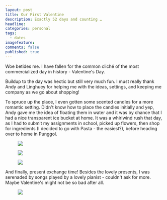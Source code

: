 ```yaml
---
layout: post
title: Our First Valentine
description: Exactly 52 days and counting …
headline:
categories: personal
tags:
  - dates
imagefeature:
comments: false
published: true
---
```


Woe betides me. I have fallen for the common cliché of the most commercialized day in history - Valentine's Day.

Buildup to the day was hectic but still very much fun. I must really thank Andy and Linghuey for helping me with the ideas, settings, and keeping me company as we go about shopping!

To spruce up the place, I even gotten some scented candles for a more romantic setting. Didn't know how to place the candles initially and yep, Andy gave me the idea of floating them in water and it was by chance that I had a nice transparent ice bucket at home. It was a whirlwind rush that day, as I had to submit my assignments in school, picked up flowers, then shop for ingredients (I decided to go with Pasta - the easiest?), before heading over to home in Punggol.

<figure>
	<a href="http://2.bp.blogspot.com/_m5e8Pqc8k3c/RdZJE8G66JI/AAAAAAAAAHU/VTpGh2NxvjQ/s1600/DSCF0531.jpg"><img src="http://2.bp.blogspot.com/_m5e8Pqc8k3c/RdZJE8G66JI/AAAAAAAAAHU/VTpGh2NxvjQ/s800/DSCF0531.jpg"></a>
</figure>

<figure>
	<a href="http://3.bp.blogspot.com/_m5e8Pqc8k3c/RdZGqMG66II/AAAAAAAAAHM/kFLZmcRjggo/s1600/DSCF0532.jpg"><img src="http://3.bp.blogspot.com/_m5e8Pqc8k3c/RdZGqMG66II/AAAAAAAAAHM/kFLZmcRjggo/s800/DSCF0532.jpg"></a>
</figure>

<figure>
	<a href="http://3.bp.blogspot.com/_m5e8Pqc8k3c/RdZGqMG66II/AAAAAAAAAHM/kFLZmcRjggo/s1600/DSCF0534.jpg"><img src="http://3.bp.blogspot.com/_m5e8Pqc8k3c/RdZGqMG66II/AAAAAAAAAHM/kFLZmcRjggo/s800/DSCF0534.jpg"></a>
</figure>

And finally, present exchange time! Besides the lovely presents, I was serenaded by songs played by a lovely pianist - couldn't ask for more. Maybe Valentine's might not be so bad after all.

<figure>
	<a href="http://3.bp.blogspot.com/_m5e8Pqc8k3c/RdZGqMG66II/AAAAAAAAAHM/kFLZmcRjggo/s1600/DSCF0585.jpg"><img src="http://3.bp.blogspot.com/_m5e8Pqc8k3c/RdZGqMG66II/AAAAAAAAAHM/kFLZmcRjggo/s800/DSCF0585.jpg"></a>
</figure>
